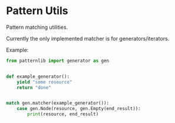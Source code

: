 # Pattern Utils
Pattern matching utilities.

Currently the only implemented matcher is for generators/iterators.

Example:
```python
from patternlib import generator as gen


def example_generator():
    yield "some resource"
    return "done"


match gen.matcher(example_generator()):
    case gen.Node(resource, gen.Empty(end_result)):
        print(resource, end_result)
```
